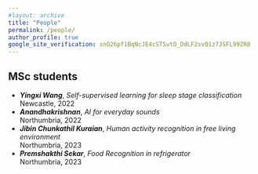 ```yaml
---
#layout: archive
title: "People"
permalink: /people/
author_profile: true
google_site_verification: snO26pf1BqNcJE4cSTSvtO_DdLF2svQ1z7JSFL99ZR8
---
```


MSc students
------
* ___Yingxi Wang___, *Self-supervised learning for sleep stage classification*<br/>Newcastle, 2022
* ___Anandhakrishnan___, *AI for everyday sounds*<br/>Northumbria, 2022
* ___Jibin Chunkathil Kuraian___, *Human activity recognition in free living environment*<br/>Northumbria, 2023
* ___Premshakthi Sekar___, *Food Recognition in refrigerator*<br/>Northumbria, 2023

